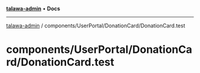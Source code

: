 [**talawa-admin**](../../../../README.md) • **Docs**

***

[talawa-admin](../../../../modules.md) / components/UserPortal/DonationCard/DonationCard.test

# components/UserPortal/DonationCard/DonationCard.test
